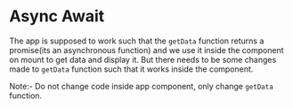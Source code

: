 # Async Await

The app is supposed to work such that the <code>getData</code> function returns a promise(its an asynchronous function)
and we use it inside the component on mount to get data and display it. But there needs to be some changes made to
<code>getData</code> function such that it works inside the component.


Note:- Do not change code inside app component, only change  <code>getData</code> function.